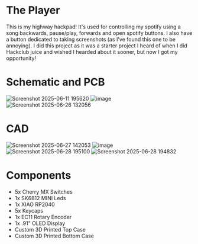 # The Player 
This is my highway hackpad! It's used for controlling my spotify using a song backwards, pause/play, forwards and open spotify buttons. I also have a button dedicated to taking screenshots (as I've found this one to be annoying).
I did this project as it was a starter project I heard of when I did Hackclub juice and wished I hearded about it sooner, but now I got my opportunity!

# Schematic and PCB
![Screenshot 2025-06-11 195620](https://github.com/user-attachments/assets/20746f49-4f09-4b0a-853f-62820699f091)
![image](https://github.com/user-attachments/assets/b974b2b4-7c65-4ab2-9d24-ced2e632f1fc)
![Screenshot 2025-06-26 132056](https://github.com/user-attachments/assets/3e60396c-cbdd-443e-b872-717feb96d3d6)

# CAD
![Screenshot 2025-06-27 142053](https://github.com/user-attachments/assets/4f2e5d0a-f7a3-4f01-8429-ef7e8ba8d16f)
![image](https://github.com/user-attachments/assets/e9241fad-3acb-49ec-9496-09b6173a0a3d)
![Screenshot 2025-06-28 195100](https://github.com/user-attachments/assets/95d1db9f-87d4-40c3-ab44-5a22ce280a8b)
![Screenshot 2025-06-28 194832](https://github.com/user-attachments/assets/8d639053-7bbd-4327-b3c1-c5dc84cebd0c)



# Components
- 5x Cherry MX Switches
- 1x SK6812 MINI Leds
- 1x XIAO RP2040
- 5x Keycaps
- 1x EC11 Rotary Encoder
- 1x .91" OLED Display
- Custom 3D Printed Top Case
- Custom 3D Printed Bottom Case
